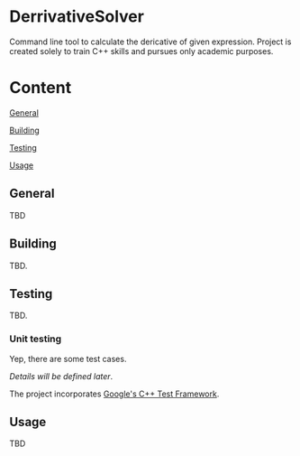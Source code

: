 # DerrivativeSolver
Command line tool to calculate the dericative of given expression. Project is created solely to train C++ skills and pursues only academic purposes.

# Content
[General](#general)

[Building](#building) 

[Testing](#testing)

[Usage](#usage)

## General <a name="general"></a>
TBD

## Building <a name="building"></a>
TBD.

## Testing <a name="testing"></a>
TBD.

### Unit testing
Yep, there are some test cases.

_Details will be defined later_.

The project incorporates [Google's C++ Test Framework](https://github.com/google/googletest "Google Test").


## Usage <a name="usage"></a>
TBD
